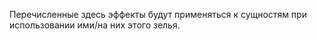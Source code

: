 ﻿Перечисленные здесь эффекты будут применяться к сущностям при использовании ими/на них этого зелья.
